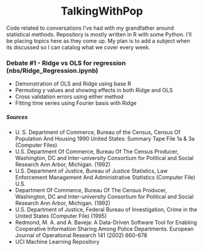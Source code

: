 
# <center>TalkingWithPop</center>
Code related to conversations I've had with my grandfather around statistical methods. Repository is mostly written in R with some Python. I'll be placing topics here as they come up. My plan is to add a subject when its discussed so I can catalog what we cover every week. 

### Debate #1 - Ridge vs OLS for regression (nbs/Ridge_Regression.ipynb)
- Demonstration of OLS and Ridge using base R
- Permuting y values and showing effects in both Ridge and OLS
- Cross validation errors using either method
- Fitting time series using Fourier basis with Ridge

##### Sources

  - U. S. Department of Commerce, Bureau of the Census, Census Of Population And Housing 1990 United States: Summary Tape File 1a & 3a (Computer Files)
  - U.S. Department Of Commerce, Bureau Of The Census Producer, Washington, DC and Inter-university Consortium for Political and Social Research Ann Arbor, Michigan. (1992) 
  - U.S. Department of Justice, Bureau of Justice Statistics, Law Enforcement Management And Administrative Statistics (Computer File) U.S. 
  - Department Of Commerce, Bureau Of The Census Producer, Washington, DC and Inter-university Consortium for Political and Social Research Ann Arbor, Michigan. (1992) 
  - U.S. Department of Justice, Federal Bureau of Investigation, Crime in the United States (Computer File) (1995) 
  - Redmond, M. A. and A. Baveja: A Data-Driven Software Tool for Enabling Cooperative Information Sharing Among Police Departments. European Journal of Operational Research 141 (2002) 660-678
  - UCI Machine Learning Repository